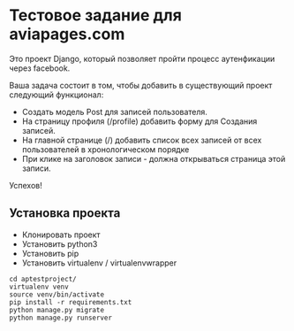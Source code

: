 # Тестовое задание для aviapages.com

Это проект Django, который позволяет пройти процесс аутенфикации через facebook.

Ваша задача состоит в том, чтобы добавить в существующий проект следующий функционал:

* Создать модель Post для записей пользователя.
* На страницу профиля (/profile) добавить форму для Создания записей.
* На главной странице (/) добавить список всех записей от всех пользователей в хронологическом порядке
* При клике на заголовок записи - должна открываться страница этой записи.

Успехов!


## Установка проекта

* Клонировать проект 
* Установить python3
* Установить pip
* Установить virtualenv / virtualenvwrapper

```
cd aptestproject/
virtualenv venv
source venv/bin/activate
pip install -r requirements.txt
python manage.py migrate
python manage.py runserver
```
